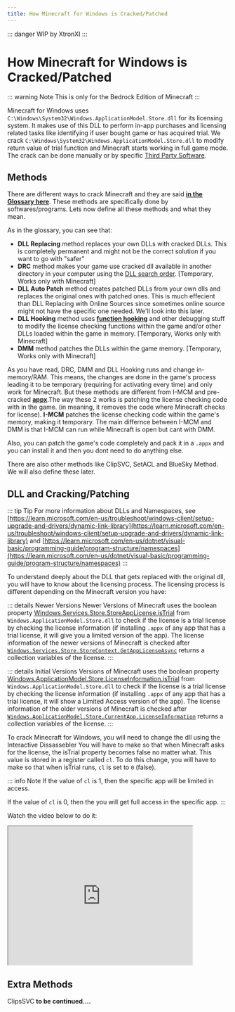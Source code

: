```yaml
---
title: How Minecraft for Windows is Cracked/Patched
---
```

::: danger
WIP by XtronXI
:::

# How Minecraft for Windows is Cracked/Patched

::: warning Note
This is only for the Bedrock Edition of Minecraft
:::

Minecraft for Windows uses `C:\Windows\System32\Windows.ApplicationModel.Store.dll` for its licensing system. It makes use of this DLL to perform in-app purchases and licensing related tasks like identifying if user bought game or has acquired trial. We crack `C:\Windows\System32\Windows.ApplicationModel.Store.dll` to modify return value of trial function and Minecraft starts working in full game mode. The crack can be done manually or by specific [Third Party Software](/windows/minecraft-for-windows#unlockers-for-minecraft-for-windows).

## Methods

There are different ways to crack Minecraft and they are said [**in the Glossary here**](/windows/minecraft-for-windows#minecraft-for-windows). These methods are specifically done by softwares/programs. Lets now define all these methods and what they mean.

As in the glossary, you can see that:
- **DLL Replacing** method replaces your own DLLs with cracked DLLs. This is completely permanent and might not be the correct solution if you want to go with "safer"
- **DRC** method makes your game use cracked dll available in another directory in your computer using the [DLL search order](https://learn.microsoft.com/en-us/windows/win32/dlls/dynamic-link-library-search-order). [Temporary, Works only with Minecraft]
- **DLL Auto Patch** method creates patched DLLs from your own dlls and replaces the original ones with patched ones. This is much effecient than DLL Replacing with Online Sources since sometimes online source might not have the specific one needed. We'll look into this later.
- **DLL Hooking** method uses [**function hooking**](https://kylehalladay.com/blog/2020/11/13/Hooking-By-Example.html) and other debugging stuff to modify the license checking functions within the game and/or other DLLs loaded within the game in memory. [Temporary, Works only with Minecraft]
- **DMM** method patches the DLLs within the game memory. [Temporary, Works only with Minecraft] 

As you have read, DRC, DMM and DLL Hooking runs and change in-memory/RAM. This means, the changes are done in the game's process leading it to be temporary (requiring for activating every time) and only work for Minecraft. But these methods are different from I-MCM and pre-cracked [**appx**](https://fileinfo.com/extension/appx).The way these 2 works is patching the license checking code with in the game. (in meaning, it removes the code where Minecraft checks for license). **I-MCM** patches the license checking code within the game's memory, making it temporary. The main differnce between I-MCM and DMM is that I-MCM can run while Minecraft is open but cant with DMM.

Also, you can patch the game's code completely and pack it in a `.appx` and you can install it and then you dont need to do anything else. 

There are also other methods like ClipSVC, SetACL and BlueSky Method. We will also define these later.

## DLL and Cracking/Patching

::: tip Tip
For more information about DLLs and Namespaces, see [https://learn.microsoft.com/en-us/troubleshoot/windows-client/setup-upgrade-and-drivers/dynamic-link-library](https://learn.microsoft.com/en-us/troubleshoot/windows-client/setup-upgrade-and-drivers/dynamic-link-library) and [https://learn.microsoft.com/en-us/dotnet/visual-basic/programming-guide/program-structure/namespaces](https://learn.microsoft.com/en-us/dotnet/visual-basic/programming-guide/program-structure/namespaces)
:::

To understand deeply about the DLL that gets replaced with the original dll, you will have to know about the licensing process. The licensing process is different depending on the Minecraft version you have:

::: details Newer Versions
Newer Versions of Minecraft uses the boolean property [Windows.Services.Store.StoreAppLicense.isTrial](https://learn.microsoft.com/en-us/uwp/api/windows.services.store.storeapplicense.istrial) from `Windows.ApplicationModel.Store.dll` to check if the license is a trial license by checking the license information (if installing `.appx` of any app that has a trial license, it will give you a limited version of the app). The license information of the newer versions of Minecraft is checked after  [`Windows.Services.Store.StoreContext.GetAppLicenseAsync`](https://learn.microsoft.com/en-us/uwp/api/windows.services.store.storecontext.getapplicenseasync) returns a collection variables of the license.
:::

::: details Initial Versions
 Versions of Minecraft uses the boolean property [Windows.ApplicationModel.Store.LicenseInformation.isTrial](https://learn.microsoft.com/en-us/uwp/api/windows.applicationmodel.store.licenseinformation.istrial) from `Windows.ApplicationModel.Store.dll` to check if the license is a trial license by checking the license information (if installing `.appx` of any app that has a trial license, it will show a Limited Access version of the app). The license information of the older versions of Minecraft is checked after [`Windows.ApplicationModel.Store.CurrentApp.LicenseInformation`](https://learn.microsoft.com/en-us/uwp/api/windows.applicationmodel.store.currentapp.licenseinformation) returns a collection variables of the license.
:::

To crack Minecraft for Windows, you will need to change the dll using the Interactive Dissassebler
You will have to make so that when Minecraft asks for the license, the isTrial property becomes false no matter what.
This value is stored in a register called `cl`. To do this change, you will have to make so that when isTrial runs, `cl` is set to `0` (false).

::: info Note
If the value of `cl` is 1, then the specific app will be limited in access. 

If the value of `cl` is 0, then the you will get full access in the specific app.
:::

Watch the video below to do it:

<iframe width="420" height="315" src="https://youtube.com/embed/h2W6vzLN8Fg"></iframe> 

## Extra Methods

ClipsSVC
**to be continued....**
